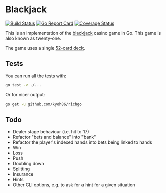 Blackjack
=========

[![Build Status](https://travis-ci.org/hughgrigg/blackjack.svg?branch=master)](https://travis-ci.org/hughgrigg/blackjack)
[![Go Report Card](https://goreportcard.com/badge/github.com/hughgrigg/blackjack)](https://goreportcard.com/report/github.com/hughgrigg/blackjack)
[![Coverage Status](https://coveralls.io/repos/github/hughgrigg/blackjack/badge.svg?branch=master)](https://coveralls.io/github/hughgrigg/blackjack?branch=master)

This is an implementation of the
[blackjack](https://en.wikipedia.org/wiki/Blackjack) casino game in Go. This
game is also known as twenty-one.

The game uses a single
[52-card deck](https://en.wikipedia.org/wiki/Standard_52-card_deck).

## Tests

You can run all the tests with:

```bash
go test -v ./...
```

Or for nicer output:

```bash
go get -u github.com/kyoh86/richgo

```

## Todo

 - Dealer stage behaviour (i.e. hit to 17)
 - Refactor "bets and balance" into "bank"
 - Refactor the player's indexed hands into bets being linked to hands
 - Win
 - Loss
 - Push
 - Doubling down
 - Splitting
 - Insurance
 - Hints
 - Other CLI options, e.g. to ask for a hint for a given situation
